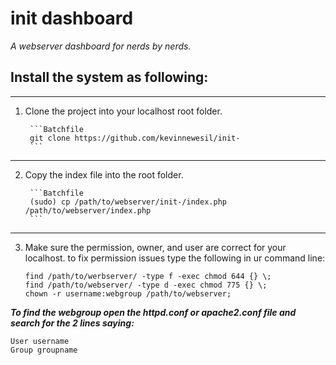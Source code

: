 init dashboard
=========

*A webserver dashboard for nerds by nerds.*

Install the system as following:
--------
***

1. Clone the project into your localhost root folder.

    	```Batchfile
        git clone https://github.com/kevinnewesil/init-
        ```
***

2. Copy the index file into the root folder. 

		```Batchfile
        (sudo) cp /path/to/webserver/init-/index.php /path/to/webserver/index.php
        ```
***

3. Make sure the permission, owner, and user are correct for your localhost.
to fix permission issues type the following in ur command line:
    
    ```Batchfile
    find /path/to/werbserver/ -type f -exec chmod 644 {} \;	
    find /path/to/webserver/ -type d -exec chmod 775 {} \;	
    chown -r username:webgroup /path/to/webserver;
    ```

***To find the webgroup open the httpd.conf or apache2.conf file and search for the 2 lines saying:***

```ApacheConf
User username  
Group groupname
```